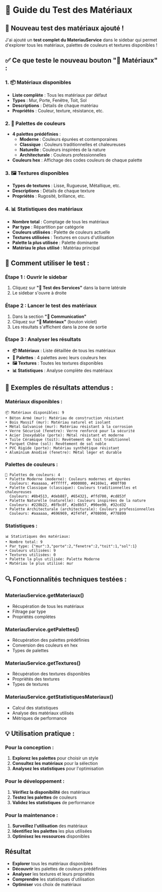 # 🎨 Guide du Test des Matériaux

## 🎯 **Nouveau test des matériaux ajouté !**

J'ai ajouté un **test complet du MateriauService** dans le sidebar qui  permet d'explorer tous les matériaux, palettes de couleurs et textures disponibles !

## ✅ **Ce que teste le nouveau bouton "🎨 Matériaux" :**

### **1. 📦 Matériaux disponibles**
- **Liste complète** : Tous les matériaux par défaut
- **Types** : Mur, Porte, Fenêtre, Toit, Sol
- **Descriptions** : Détails de chaque matériau
- **Propriétés** : Couleur, texture, résistance, etc.

### **2. 🎨 Palettes de couleurs**
- **4 palettes prédéfinies** :
  - **Moderne** : Couleurs épurées et contemporaines
  - **Classique** : Couleurs traditionnelles et chaleureuses  
  - **Naturelle** : Couleurs inspirées de la nature
  - **Architecturale** : Couleurs professionnelles
- **Couleurs hex** : Affichage des codes couleurs de chaque palette

### **3. 🖼️ Textures disponibles**
- **Types de textures** : Lisse, Rugueuse, Métallique, etc.
- **Descriptions** : Détails de chaque texture
- **Propriétés** : Rugosité, brillance, etc.

### **4. 📊 Statistiques des matériaux**
- **Nombre total** : Comptage de tous les matériaux
- **Par type** : Répartition par catégorie
- **Couleurs utilisées** : Palette de couleurs actuelle
- **Textures utilisées** : Textures en cours d'utilisation
- **Palette la plus utilisée** : Palette dominante
- **Matériau le plus utilisé** : Matériau principal

## 🚀 **Comment utiliser le test :**

### **Étape 1 : Ouvrir le sidebar**
1. Cliquez sur **"🧪 Test des Services"** dans la barre latérale
2. Le sidebar s'ouvre à droite

### **Étape 2 : Lancer le test des matériaux**
1. Dans la section **"📡 Communication"**
2. Cliquez sur **"🎨 Matériaux"** (bouton violet)
3. Les résultats s'affichent dans la zone de sortie

### **Étape 3 : Analyser les résultats**
- **📦 Matériaux** : Liste détaillée de tous les matériaux
- **🎨 Palettes** : 4 palettes avec leurs couleurs hex
- **🖼️ Textures** : Toutes les textures disponibles
- **📊 Statistiques** : Analyse complète des matériaux

## 🎨 **Exemples de résultats attendus :**

### **Matériaux disponibles :**
```
📦 Matériaux disponibles: 9
• Béton Armé (mur): Matériau de construction résistant
• Bois Massif (mur): Matériau naturel et isolant
• Métal Galvanisé (mur): Matériau résistant à la corrosion
• Verre Sécurisé (fenetre): Verre renforcé pour la sécurité
• Acier Inoxydable (porte): Métal résistant et moderne
• Tuile Céramique (toit): Revêtement de toit traditionnel
• Parquet Chêne (sol): Revêtement de sol noble
• PVC Rigide (porte): Matériau synthétique résistant
• Aluminium Anodisé (fenetre): Métal léger et durable
```

### **Palettes de couleurs :**
```
🎨 Palettes de couleurs: 4
• Palette Moderne (moderne): Couleurs modernes et épurées
  Couleurs: #aaaaaa, #ffffff, #000000, #4169e1, #00ff00
• Palette Classique (classique): Couleurs traditionnelles et chaleureuses
  Couleurs: #8b4513, #deb887, #654321, #ffd700, #cd853f
• Palette Naturelle (naturelle): Couleurs inspirées de la nature
  Couleurs: #228b22, #8fbc8f, #2e8b57, #90ee90, #32cd32
• Palette Architecturale (architecturale): Couleurs professionnelles
  Couleurs: #aaaaaa, #696969, #2f4f4f, #708090, #778899
```

### **Statistiques :**
```
📊 Statistiques des matériaux:
• Nombre total: 9
• Par type: {"mur":3,"porte":2,"fenetre":2,"toit":1,"sol":1}
• Couleurs utilisées: 9
• Textures utilisées: 0
• Palette la plus utilisée: Palette Moderne
• Matériau le plus utilisé: mur
```

## 🔍 **Fonctionnalités techniques testées :**

### **MateriauService.getMateriaux()**
- Récupération de tous les matériaux
- Filtrage par type
- Propriétés complètes

### **MateriauService.getPalettes()**
- Récupération des palettes prédéfinies
- Conversion des couleurs en hex
- Types de palettes

### **MateriauService.getTextures()**
- Récupération des textures disponibles
- Propriétés des textures
- Types de textures

### **MateriauService.getStatistiquesMateriaux()**
- Calcul des statistiques
- Analyse des matériaux utilisés
- Métriques de performance

## 💡 **Utilisation pratique :**

### **Pour la conception :**
1. **Explorez les palettes** pour choisir un style
2. **Consultez les matériaux** pour la sélection
3. **Analysez les statistiques** pour l'optimisation

### **Pour le développement :**
1. **Vérifiez la disponibilité** des matériaux
2. **Testez les palettes** de couleurs
3. **Validez les statistiques** de performance

### **Pour la maintenance :**
1. **Surveillez l'utilisation** des matériaux
2. **Identifiez les palettes** les plus utilisées
3. **Optimisez les ressources** disponibles

##  **Résultat**


- **Explorer** tous les matériaux disponibles
- **Découvrir** les palettes de couleurs prédéfinies
- **Analyser** les textures et leurs propriétés
- **Comprendre** les statistiques d'utilisation
- **Optimiser** vos choix de matériaux



